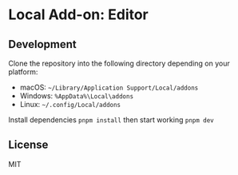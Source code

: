 # Local Add-on: Editor

## Development

Clone the repository into the following directory depending on your platform:

- macOS: `~/Library/Application Support/Local/addons`
- Windows: `%AppData%\Local\addons`
- Linux: `~/.config/Local/addons`

Install dependencies `pnpm install` then start working `pnpm dev`

## License

MIT
